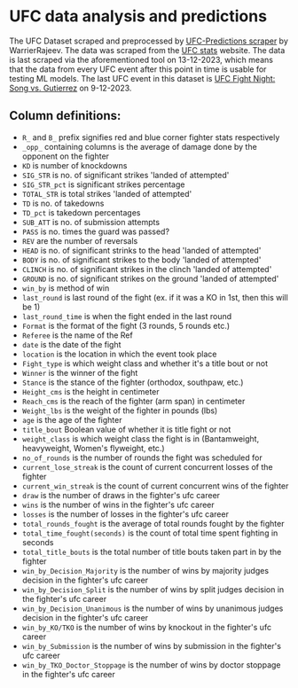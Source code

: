 # UFC data analysis and predictions 
The UFC Dataset scraped and preprocessed by [UFC-Predictions scraper](https://github.com/WarrierRajeev/UFC-Predictions) by WarrierRajeev. The data was scraped from the [UFC stats](http://ufcstats.com/statistics/events/completed) website. The data is last scraped via the aforementioned tool on 13-12-2023, which means that the data from every UFC event after this point in time is usable for testing ML models. The last UFC event in this dataset is [UFC Fight Night: Song vs. Gutierrez](http://ufcstats.com/event-details/5ef0088c1b19beeb) on 9-12-2023. 

## Column definitions:
- `R_` and `B_` prefix signifies red and blue corner fighter stats respectively
- `_opp_` containing columns is the average of damage done by the opponent on the fighter
- `KD` is number of knockdowns
- `SIG_STR` is no. of significant strikes 'landed of attempted'
- `SIG_STR_pct` is significant strikes percentage
- `TOTAL_STR` is total strikes 'landed of attempted'
- `TD` is no. of takedowns
- `TD_pct` is takedown percentages
- `SUB_ATT` is no. of submission attempts
- `PASS` is no. times the guard was passed?
- `REV` are the number of reversals
- `HEAD` is no. of significant strinks to the head 'landed of attempted'
- `BODY` is no. of significant strikes to the body 'landed of attempted'
- `CLINCH` is no. of significant strikes in the clinch 'landed of attempted'
- `GROUND` is no. of significant strikes on the ground 'landed of attempted'
- `win_by` is method of win
- `last_round` is last round of the fight (ex. if it was a KO in 1st, then this will be 1)
- `last_round_time` is when the fight ended in the last round
- `Format` is the format of the fight (3 rounds, 5 rounds etc.)
- `Referee` is the name of the Ref
- `date` is the date of the fight
- `location` is the location in which the event took place
- `Fight_type` is which weight class and whether it's a title bout or not
- `Winner` is the winner of the fight
- `Stance` is the stance of the fighter (orthodox, southpaw, etc.)
- `Height_cms` is the height in centimeter
- `Reach_cms` is the reach of the fighter (arm span) in centimeter
- `Weight_lbs` is the weight of the fighter in pounds (lbs)
- `age` is the age of the fighter
- `title_bout` Boolean value of whether it is title fight or not
- `weight_class` is which weight class the fight is in (Bantamweight, heavyweight, Women's flyweight, etc.)
- `no_of_rounds` is the number of rounds the fight was scheduled for
- `current_lose_streak` is the count of current concurrent losses of the fighter
- `current_win_streak` is the count of current concurrent wins of the fighter
- `draw` is the number of draws in the fighter's ufc career
- `wins` is the number of wins in the fighter's ufc career
- `losses` is the number of losses in the fighter's ufc career
- `total_rounds_fought` is the average of total rounds fought by the fighter
- `total_time_fought(seconds)` is the count of total time spent fighting in seconds
- `total_title_bouts` is the total number of title bouts taken part in by the fighter
- `win_by_Decision_Majority` is the number of wins by majority judges decision in the fighter's ufc career
- `win_by_Decision_Split` is the number of wins by split judges decision in the fighter's ufc career
- `win_by_Decision_Unanimous` is the number of wins by unanimous judges decision in the fighter's ufc career
- `win_by_KO/TKO` is the number of wins by knockout in the fighter's ufc career
- `win_by_Submission` is the number of wins by submission in the fighter's ufc career
- `win_by_TKO_Doctor_Stoppage` is the number of wins by doctor stoppage in the fighter's ufc career
